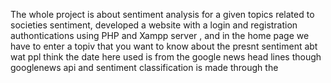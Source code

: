 The whole project is about sentiment analysis for a given topics related to societies sentiment,
developed a website with a login and registration authontications using PHP and Xampp server , and in the home page we have to enter a topiv that you want to know about the presnt sentiment abt wat ppl think 
the date here used is from the google news head lines though googlenews api and sentiment classification is made through the 
